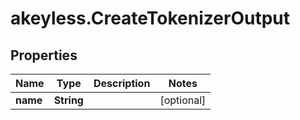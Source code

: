 # akeyless.CreateTokenizerOutput

## Properties

Name | Type | Description | Notes
------------ | ------------- | ------------- | -------------
**name** | **String** |  | [optional] 


